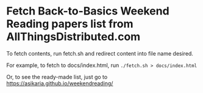 
# Fetch Back-to-Basics Weekend Reading papers list from AllThingsDistributed.com

To fetch contents, run fetch.sh and redirect content into file name desired.

For example, to fetch to docs/index.html, run
`./fetch.sh > docs/index.html`


Or, to see the ready-made list, just go to https://asikaria.github.io/weekendreading/



